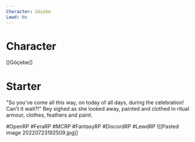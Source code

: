 ```yaml
---
Character: Göçebe
Lewd: No
---
```

# Character
[[Göçebe]]

# Starter
"So you've come all this way, on today of all days, during the celebration! Can't it wait?!" Bey sighed as she looked away, painted and clothed in ritual armour, clothes, feathers and paint.  

#OpenRP #FeraRP #MCRP #FantasyRP #DiscordRP #LewdRP 
![[Pasted image 20220723192509.jpg]]